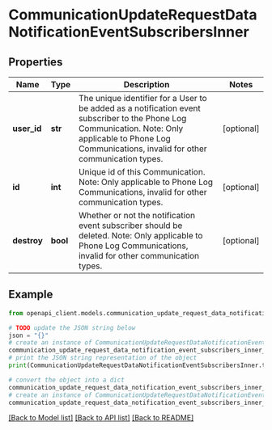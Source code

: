 # CommunicationUpdateRequestDataNotificationEventSubscribersInner


## Properties

Name | Type | Description | Notes
------------ | ------------- | ------------- | -------------
**user_id** | **str** | The unique identifier for a User to be added as a notification event subscriber to the Phone Log Communication. Note: Only applicable to Phone Log Communications, invalid for other communication types. | [optional] 
**id** | **int** | Unique id of this Communication. Note: Only applicable to Phone Log Communications, invalid for other communication types. | [optional] 
**destroy** | **bool** | Whether or not the notification event subscriber should be deleted. Note: Only applicable to Phone Log Communications, invalid for other communication types. | [optional] 

## Example

```python
from openapi_client.models.communication_update_request_data_notification_event_subscribers_inner import CommunicationUpdateRequestDataNotificationEventSubscribersInner

# TODO update the JSON string below
json = "{}"
# create an instance of CommunicationUpdateRequestDataNotificationEventSubscribersInner from a JSON string
communication_update_request_data_notification_event_subscribers_inner_instance = CommunicationUpdateRequestDataNotificationEventSubscribersInner.from_json(json)
# print the JSON string representation of the object
print(CommunicationUpdateRequestDataNotificationEventSubscribersInner.to_json())

# convert the object into a dict
communication_update_request_data_notification_event_subscribers_inner_dict = communication_update_request_data_notification_event_subscribers_inner_instance.to_dict()
# create an instance of CommunicationUpdateRequestDataNotificationEventSubscribersInner from a dict
communication_update_request_data_notification_event_subscribers_inner_from_dict = CommunicationUpdateRequestDataNotificationEventSubscribersInner.from_dict(communication_update_request_data_notification_event_subscribers_inner_dict)
```
[[Back to Model list]](../README.md#documentation-for-models) [[Back to API list]](../README.md#documentation-for-api-endpoints) [[Back to README]](../README.md)


